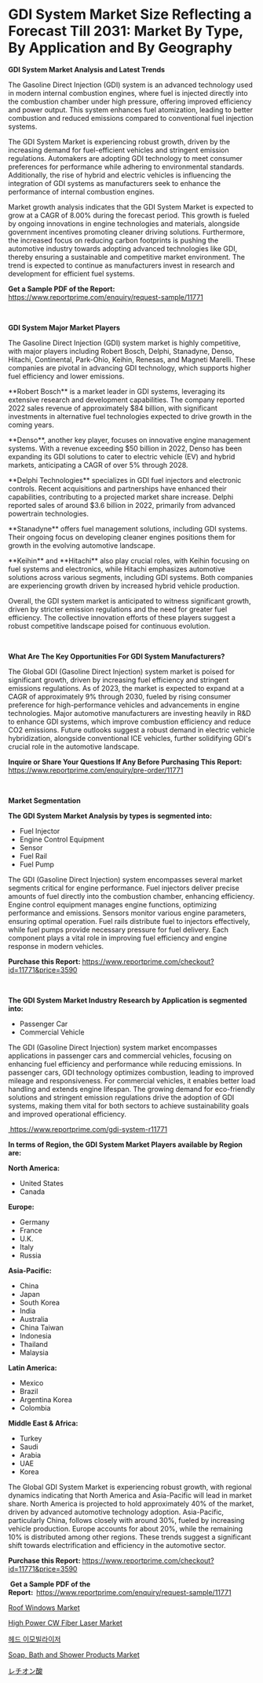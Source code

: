 <p><h1>GDI System Market Size Reflecting a Forecast Till 2031: Market By Type, By Application and By Geography</h1></p><p><strong>GDI System Market Analysis and Latest Trends</strong></p>
<p><p>The Gasoline Direct Injection (GDI) system is an advanced technology used in modern internal combustion engines, where fuel is injected directly into the combustion chamber under high pressure, offering improved efficiency and power output. This system enhances fuel atomization, leading to better combustion and reduced emissions compared to conventional fuel injection systems.</p><p>The GDI System Market is experiencing robust growth, driven by the increasing demand for fuel-efficient vehicles and stringent emission regulations. Automakers are adopting GDI technology to meet consumer preferences for performance while adhering to environmental standards. Additionally, the rise of hybrid and electric vehicles is influencing the integration of GDI systems as manufacturers seek to enhance the performance of internal combustion engines.</p><p>Market growth analysis indicates that the GDI System Market is expected to grow at a CAGR of 8.00% during the forecast period. This growth is fueled by ongoing innovations in engine technologies and materials, alongside government incentives promoting cleaner driving solutions. Furthermore, the increased focus on reducing carbon footprints is pushing the automotive industry towards adopting advanced technologies like GDI, thereby ensuring a sustainable and competitive market environment. The trend is expected to continue as manufacturers invest in research and development for efficient fuel systems.</p></p>
<p><strong>Get a Sample PDF of the Report:&nbsp;</strong> <a href="https://www.reportprime.com/enquiry/request-sample/11771">https://www.reportprime.com/enquiry/request-sample/11771</a></p>
<p>&nbsp;</p>
<p><strong>GDI System Major Market Players</strong></p>
<p><p>The Gasoline Direct Injection (GDI) system market is highly competitive, with major players including Robert Bosch, Delphi, Stanadyne, Denso, Hitachi, Continental, Park-Ohio, Keihin, Renesas, and Magneti Marelli. These companies are pivotal in advancing GDI technology, which supports higher fuel efficiency and lower emissions.</p><p>**Robert Bosch** is a market leader in GDI systems, leveraging its extensive research and development capabilities. The company reported 2022 sales revenue of approximately $84 billion, with significant investments in alternative fuel technologies expected to drive growth in the coming years.</p><p>**Denso**, another key player, focuses on innovative engine management systems. With a revenue exceeding $50 billion in 2022, Denso has been expanding its GDI solutions to cater to electric vehicle (EV) and hybrid markets, anticipating a CAGR of over 5% through 2028.</p><p>**Delphi Technologies** specializes in GDI fuel injectors and electronic controls. Recent acquisitions and partnerships have enhanced their capabilities, contributing to a projected market share increase. Delphi reported sales of around $3.6 billion in 2022, primarily from advanced powertrain technologies.</p><p>**Stanadyne** offers fuel management solutions, including GDI systems. Their ongoing focus on developing cleaner engines positions them for growth in the evolving automotive landscape.</p><p>**Keihin** and **Hitachi** also play crucial roles, with Keihin focusing on fuel systems and electronics, while Hitachi emphasizes automotive solutions across various segments, including GDI systems. Both companies are experiencing growth driven by increased hybrid vehicle production.</p><p>Overall, the GDI system market is anticipated to witness significant growth, driven by stricter emission regulations and the need for greater fuel efficiency. The collective innovation efforts of these players suggest a robust competitive landscape poised for continuous evolution.</p></p>
<p>&nbsp;</p>
<p><strong>What Are The Key Opportunities For GDI System Manufacturers?</strong></p>
<p><p>The Global GDI (Gasoline Direct Injection) system market is poised for significant growth, driven by increasing fuel efficiency and stringent emissions regulations. As of 2023, the market is expected to expand at a CAGR of approximately 9% through 2030, fueled by rising consumer preference for high-performance vehicles and advancements in engine technologies. Major automotive manufacturers are investing heavily in R&D to enhance GDI systems, which improve combustion efficiency and reduce CO2 emissions. Future outlooks suggest a robust demand in electric vehicle hybridization, alongside conventional ICE vehicles, further solidifying GDI's crucial role in the automotive landscape.</p></p>
<p><strong>Inquire or Share Your Questions If Any Before Purchasing This Report:</strong> <a href="https://www.reportprime.com/enquiry/pre-order/11771">https://www.reportprime.com/enquiry/pre-order/11771</a></p>
<p>&nbsp;</p>
<p><strong>Market Segmentation</strong></p>
<p><strong>The GDI System Market Analysis by types is segmented into:</strong></p>
<p><ul><li>Fuel Injector</li><li>Engine Control Equipment</li><li>Sensor</li><li>Fuel Rail</li><li>Fuel Pump</li></ul></p>
<p><p>The GDI (Gasoline Direct Injection) system encompasses several market segments critical for engine performance. Fuel injectors deliver precise amounts of fuel directly into the combustion chamber, enhancing efficiency. Engine control equipment manages engine functions, optimizing performance and emissions. Sensors monitor various engine parameters, ensuring optimal operation. Fuel rails distribute fuel to injectors effectively, while fuel pumps provide necessary pressure for fuel delivery. Each component plays a vital role in improving fuel efficiency and engine response in modern vehicles.</p></p>
<p><strong>Purchase this Report:&nbsp;</strong><a href="https://www.reportprime.com/checkout?id=11771&price=3590">https://www.reportprime.com/checkout?id=11771&price=3590</a></p>
<p>&nbsp;</p>
<p><strong>The GDI System Market Industry Research by Application is segmented into:</strong></p>
<p><ul><li>Passenger Car</li><li>Commercial Vehicle</li></ul></p>
<p><p>The GDI (Gasoline Direct Injection) system market encompasses applications in passenger cars and commercial vehicles, focusing on enhancing fuel efficiency and performance while reducing emissions. In passenger cars, GDI technology optimizes combustion, leading to improved mileage and responsiveness. For commercial vehicles, it enables better load handling and extends engine lifespan. The growing demand for eco-friendly solutions and stringent emission regulations drive the adoption of GDI systems, making them vital for both sectors to achieve sustainability goals and improved operational efficiency.</p></p>
<p><a href="https://www.reportprime.com/gdi-system-r11771">&nbsp;https://www.reportprime.com/gdi-system-r11771</a></p>
<p><strong>In terms of Region, the GDI System Market Players available by Region are:</strong></p>
<p>
    <p> <strong> North America: </strong>
        <ul>
            <li>United States</li>
            <li>Canada</li>
        </ul>
        </p> 
    <p> <strong> Europe: </strong>
        <ul>
            <li>Germany</li>
            <li>France</li>
            <li>U.K.</li>
            <li>Italy</li>
            <li>Russia</li>
        </ul>
        </p> 
    <p> <strong> Asia-Pacific: </strong>
        <ul>
            <li>China</li>
            <li>Japan</li>
            <li>South Korea</li>
            <li>India</li>
            <li>Australia</li>
            <li>China Taiwan</li>
            <li>Indonesia</li>
            <li>Thailand</li>
            <li>Malaysia</li>
        </ul>
        </p> 
    <p> <strong> Latin America: </strong>
        <ul>
            <li>Mexico</li>
            <li>Brazil</li>
            <li>Argentina Korea</li>
            <li>Colombia</li>
        </ul>
        </p> 
    <p> <strong> Middle East & Africa: </strong>
        <ul>
            <li>Turkey</li>
            <li>Saudi</li>
            <li>Arabia</li>
            <li>UAE</li>
            <li>Korea</li>
        </ul>
    </p>
    </p>
<p><p>The Global GDI System Market is experiencing robust growth, with regional dynamics indicating that North America and Asia-Pacific will lead in market share. North America is projected to hold approximately 40% of the market, driven by advanced automotive technology adoption. Asia-Pacific, particularly China, follows closely with around 30%, fueled by increasing vehicle production. Europe accounts for about 20%, while the remaining 10% is distributed among other regions. These trends suggest a significant shift towards electrification and efficiency in the automotive sector.</p></p>
<p><strong>Purchase this Report: </strong><a href="https://www.reportprime.com/checkout?id=11771&price=3590">https://www.reportprime.com/checkout?id=11771&price=3590</a></p>
<p>&nbsp;<strong>Get a Sample PDF of the Report:&nbsp;&nbsp;</strong><a href="https://www.reportprime.com/enquiry/request-sample/11771">https://www.reportprime.com/enquiry/request-sample/11771</a></p>
<p><strong></strong></p>
<p><p><a href="https://medium.com/@bessiperez20/roof-windows-industry-insights-report-analyzing-roof-windows-market-trends-applications-and-1ceb4e74528d">Roof Windows Market</a></p><p><a href="https://issuu.com/reportprime-2/docs/high-power-cw-fiber-laser-market-size-2030.pptx">High Power CW Fiber Laser Market</a></p><p><a href="https://medium.com/@biancamacdonald87/%EB%A8%B8%EB%A6%AC-%EA%B3%A0%EC%A0%95%EA%B8%B0-%EC%8B%9C%EC%9E%A5-%EC%8B%9C%EC%9E%A5-%EC%84%B8%EB%B6%84%ED%99%94-%EC%A7%80%EB%A6%AC%EC%A0%81-%EC%A7%80%EC%97%AD-%EB%B0%8F-2031%EB%85%84%EA%B9%8C%EC%A7%80%EC%9D%98-%EC%8B%9C%EC%9E%A5-%EC%98%88%EC%B8%A1-7e37f740bc64">헤드 이모빌라이저</a></p><p><a href="https://issuu.com/reportprime-2/docs/soap-bath-and-shower-products-market-size-2030.ppt">Soap, Bath and Shower Products Market</a></p><p><a href="https://medium.com/@uyjtuy6/%E3%83%AC%E3%83%81%E3%83%8E%E3%82%A4%E3%83%B3%E9%85%B8%E5%B8%82%E5%A0%B4%E3%81%AE%E8%A6%8F%E6%A8%A1-%E6%88%90%E9%95%B7-%E6%A5%AD%E7%95%8C%E5%88%86%E6%9E%90-%E5%B8%82%E5%A0%B4%E3%82%BB%E3%82%B0%E3%83%A1%E3%83%B3%E3%83%86%E3%83%BC%E3%82%B7%E3%83%A7%E3%83%B3%E5%8F%8A%E3%81%B3%E5%9C%B0%E5%9F%9F%E3%81%AE%E6%B4%9E%E5%AF%9F%E3%81%A82031%E5%B9%B4%E3%81%BE%E3%81%A7%E3%81%AE%E4%BA%88%E6%B8%AC-cf3366cc445e">レチオン酸</a></p></p>